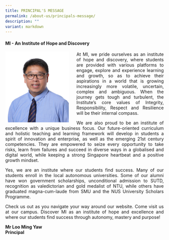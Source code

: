 ```yaml
---
title: PRINCIPAL'S MESSAGE
permalink: /about-us/principals-message/
description: ""
variant: markdown
---
```

<h4><strong> MI - An Institute of Hope and Discovery</strong></h4>
<div>
	<div>
			<img style="width: 40%;float:left;margin-right:25px" src="/images/Homepage/SL__01__MR_LOO_MING_YAW_cropped.jpg">
	</div>
<p style="text-align:justify;">  At MI, we pride ourselves as an institute of hope and discovery, where students are provided with various platforms to engage, explore and experience learning and growth, so as to achieve their aspirations in a world that is growing increasingly more volatile, uncertain, complex and ambiguous. When the journey gets tough and turbulent, the Institute’s core values of Integrity, Responsibility, Respect and Resilience will be their internal compass.</p>

<p style="text-align:justify;">We are also proud to be an institute of excellence with a unique business focus. Our future-oriented curriculum and holistic teaching and learning framework will develop in students a spirit of innovation and enterprise, as well as the emerging 21st century competencies. They are empowered to seize every opportunity to take risks, learn from failures and succeed in diverse ways in a globalised and digital world, while keeping a strong Singapore heartbeat and a positive growth mindset.</p>

<p style="text-align:justify;">Yes, we are an institute where our students find success. Many of our students enroll in the local autonomous universities. Some of our alumni have won government scholarships, unconditional admission to SUTD, recognition as valedictorian and gold medalist of NTU, while others have graduated magna-cum-laude from SMU and the NUS University Scholars Programme.</p>

<p style="text-align:justify;">Check us out as you navigate your way around our website. Come visit us at our campus. Discover MI as an institute of hope and excellence and where our students find success through autonomy, mastery and purpose!</p>

<p><strong>Mr Loo Ming Yaw<br>Principal<br></strong></p>
</div>
